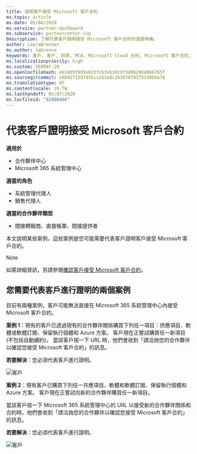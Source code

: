 ```yaml
---
title: 證明客戶接受 Microsoft 客戶合約
ms.topic: article
ms.date: 05/04/2020
ms.service: partner-dashboard
ms.subservice: partnercenter-csp
Description: 了解代表客戶證明接受 Microsoft 客戶合約的適當時機。
author: LauraBrenner
ms.author: labrenne
keywords: 客戶, 客戶, 同意, MCA, Microsoft Cloud 合約, Microsoft 客戶合約, 客戶合約範本, 證明接受
ms.localizationpriority: high
ms.custom: SEOMAY.20
ms.openlocfilehash: eb18d5f095e633fcbfeb3dc9f3d962664066765f
ms.sourcegitcommit: e9b627159745bcce53a8c2b1676f63f5249bba76
ms.translationtype: HT
ms.contentlocale: zh-TW
ms.lasthandoff: 05/07/2020
ms.locfileid: "82908406"
---
```

# <a name="attest-acceptance-of-the-microsoft-customer-agreement-on-behalf-of-your-customer"></a>代表客戶證明接受 Microsoft 客戶合約

**適用於**

- 合作夥伴中心
- Microsoft 365 系統管理中心

**適當的角色**

- 系統管理代理人
- 銷售代理人

**適當的合作夥伴類型**

- 間接轉銷商、直接帳單、間接提供者

本文說明某些案例，這些案例是您可能需要代表客戶證明客戶接受 Microsoft 客戶合約。

>[!NOTE]
>如需詳細資訊，另請參閱[確認客戶接受 Microsoft 客戶合約](confirm-customer-agreement.md)。

## <a name="two-scenarios-where-you-need-to-attest-on-behalf-of-your-customer"></a>您需要代表客戶進行證明的兩個案例

目前有兩種案例，客戶可能無法直接在 Microsoft 365 系統管理中心內接受 Microsoft 客戶合約。

**案例 1**：現有的客戶已透過現有的合作夥伴關係購買下列任一項目：供應項目、軟體或軟體訂閱、保留執行個體和 Azure 方案。 客戶現在正嘗試購買任一新項目 (不包括自動續約)。 當該客戶按一下 URL 時，他們會收到「請洽詢您的合作夥伴以確認您接受 Microsoft 客戶合約」的訊息。  

**若要解決**：您必須代表客戶進行證明。

![客戶](images/mca/accept-scenario-1.png)

**案例 2**：現有客戶已購買下列任一共應項目、軟體和軟體訂閱、保留執行個體和 Azure 方案。 客戶現在正嘗試向新的合作夥伴購買任一新項目。

當該客戶按一下 Microsoft 365 系統管理中心的 URL 以接受新的合作夥伴關係和合約時，他們會收到「請洽詢您的合作夥伴以確認您接受 Microsoft 客戶合約」的訊息。  

**若要解決**：您必須代表客戶進行證明。  

![客戶](images/mca/accept-scenario-2.png)